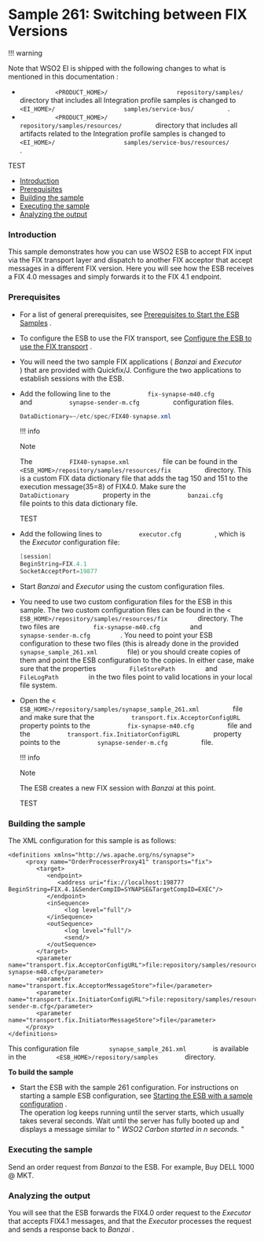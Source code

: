 # Sample 261: Switching between FIX Versions

!!! warning

Note that WSO2 EI is shipped with the following changes to what is
mentioned in this documentation :

-   `           <PRODUCT_HOME>/          `
    `           repository/samples/          ` directory that includes
    all Integration profile samples is changed to
    `           <EI_HOME>/          `
    `           samples/service-bus/          ` .
    `                     `
-   `           <PRODUCT_HOME>/          `
    `           repository/samples/resources/          ` directory that
    includes all artifacts related to the Integration profile samples is
    changed to `           <EI_HOME>/          `
    `           samples/service-bus/resources/          ` .

TEST  

-   [Introduction](#Sample261:SwitchingbetweenFIXVersions-Introduction)
-   [Prerequisites](#Sample261:SwitchingbetweenFIXVersions-Prerequisites)
-   [Building the
    sample](#Sample261:SwitchingbetweenFIXVersions-Buildingthesample)
-   [Executing the
    sample](#Sample261:SwitchingbetweenFIXVersions-Executingthesample)
-   [Analyzing the
    output](#Sample261:SwitchingbetweenFIXVersions-Analyzingtheoutput)

### Introduction

This sample demonstrates how you can use WSO2 ESB to accept FIX input
via the FIX transport layer and dispatch to another FIX acceptor that
accept messages in a different FIX version. Here you will see how the
ESB receives a FIX 4.0 messages and simply forwards it to the FIX 4.1
endpoint.

### Prerequisites

-   For a list of general prerequisites, see [Prerequisites to Start the
    ESB
    Samples](https://docs.wso2.com/display/EI650/Setting+Up+the+ESB+Samples#SettingUptheESBSamples-ESBSamplePrerequisites)
    .
-   To configure the ESB to use the FIX transport, see [Configure the
    ESB to use the FIX
    transport](https://docs.wso2.com/display/EI650/Setting+Up+the+ESB+Samples#SettingUptheESBSamples-FIX)
    .
-   You will need the two sample FIX applications ( *Banzai* and
    *Executor* ) that are provided with Quickfix/J. Configure the two
    applications to establish sessions with the ESB.
-   Add the following line to the
    `           fix-synapse-m40.cfg          ` and
    `           synapse-sender-m.cfg          ` configuration files.

    ``` java
    DataDictionary=~/etc/spec/FIX40-synapse.xml
    ```

    !!! info

    Note

    The `           FIX40-synapse.xml          ` file can be found in
    the
    `           <ESB_HOME>/repository/samples/resources/fix          `
    directory. This is a custom FIX data dictionary file that adds the
    tag 150 and 151 to the execution message(35=8) of FIX4.0. Make sure
    the `           DataDictionary          ` property in the
    `           banzai.cfg          ` file points to this data
    dictionary file.

    TEST  

-   Add the following lines to `           executor.cfg          ` ,
    which is the *Executor* configuration file:

    ``` java
    [session]
    BeginString=FIX.4.1
    SocketAcceptPort=19877
    ```

-   Start *Banzai* and *Executor* using the custom configuration files.
-   You need to use two custom configuration files for the ESB in this
    sample. The two custom configuration files can be found in the \<
    `          ESB_HOME>/repository/samples/resources/fix         `
    directory. The two files are
    `          fix-synapse-m40.cfg         ` and
    `          synapse-sender-m.cfg         ` . You need to point your
    ESB configuration to these two files (this is already done in the
    provided `          synapse_sample_261.xml         ` file) or you
    should create copies of them and point the ESB configuration to the
    copies. In either case, make sure that the properties
    `          FileStorePath         ` and
    `          FileLogPath         ` in the two files point to valid
    locations in your local file system.
-   Open the \<
    `           ESB_HOME>/repository/samples/synapse_sample_261.xml          `
    file and make sure that the
    `           transport.fix.AcceptorConfigURL          ` property
    points to the `           fix-synapse-m40.cfg          ` file and
    the `           transport.fix.InitiatorConfigURL          ` property
    points to the `           synapse-sender-m.cfg          ` file.

    !!! info

    Note

    The ESB creates a new FIX session with *Banzai* at this point.

    TEST  

### Building the sample

The XML configuration for this sample is as follows:

``` html/xml
<definitions xmlns="http://ws.apache.org/ns/synapse">
     <proxy name="OrderProcesserProxy41" transports="fix">
        <target>
           <endpoint>
              <address uri="fix://localhost:19877?BeginString=FIX.4.1&SenderCompID=SYNAPSE&TargetCompID=EXEC"/>
           </endpoint>
           <inSequence>
                <log level="full"/>
           </inSequence>
           <outSequence>
                <log level="full"/>
                <send/>
           </outSequence>
        </target>
        <parameter name="transport.fix.AcceptorConfigURL">file:repository/samples/resources/fix/fix-synapse-m40.cfg</parameter>
        <parameter name="transport.fix.AcceptorMessageStore">file</parameter>
        <parameter name="transport.fix.InitiatorConfigURL">file:repository/samples/resources/fix/synapse-sender-m.cfg</parameter>
        <parameter name="transport.fix.InitiatorMessageStore">file</parameter>
     </proxy>
</definitions>
```

This configuration file `         synapse_sample_261.xml        ` is
available in the `         <ESB_HOME>/repository/samples        `
directory.

**To build the sample**

-   Start the ESB with the sample 261 configuration. For instructions on
    starting a sample ESB configuration, see [Starting the ESB with a
    sample
    configuration](https://docs.wso2.com/display/EI650/Setting+Up+the+ESB+Samples#SettingUptheESBSamples-Startingasample)
    .  
    The operation log keeps running until the server starts, which
    usually takes several seconds. Wait until the server has fully
    booted up and displays a message similar to " *WSO2 Carbon started
    in n seconds.* "

### Executing the sample

Send an order request from *Banzai* to the ESB. For example, Buy DELL
1000 @ MKT.

### Analyzing the output

You will see that the ESB forwards the FIX4.0 order request to the
*Executor* that accepts FIX4.1 messages, and that the *Executor*
processes the request and sends a response back to *Banzai* .
